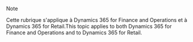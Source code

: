 > [!NOTE]
> <span data-ttu-id="1aeea-101">Cette rubrique s'applique à Dynamics 365 for Finance and Operations et à Dynamics 365 for Retail.</span><span class="sxs-lookup"><span data-stu-id="1aeea-101">This topic applies to both Dynamics 365 for Finance and Operations and to Dynamics 365 for Retail.</span></span> 